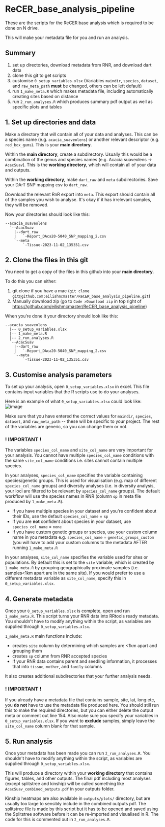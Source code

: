 # ReCER_base_analysis_pipeline
These are the scripts for the ReCER base analysis which is required to be done on N drive. 

This will make your metadata file for you and run an analysis. 

## Summary 
1. set up directories, download metadata from RNR, and download dart data
2. clone this git to get scripts
3. customise `0_setup_variables.xlsx` (Variables `maindir`, `species`, `dataset`, and `raw_meta_path` **must** be changed, others can be left default)
4. run `1_make_meta.R` which makes metadata file, including automatically creating sites based on distance
5. run `2_run_analyses.R` which produces summary pdf output as well as specific plots and tables


## 1. Set up directories and data

Make a directory that will contain all of your data and analyses. This can be a species name (e.g. `acacia_suaveolens`) or another relevant descriptor (e.g. `red_box_gums`). This is your **main directory**.

Within the **main directory**, create a subdirectory. Usually this would be a combination of the genus and species names (e.g. Acacia suaveolens -> `AcacSuav`). This is the **working directory**, which will contain all of your data and outputs. 

Within the **working directory**, make `dart_raw` and `meta` subdirectories. Save your DArT SNP mapping csv to `dart_raw`. 

Download the relevant RnR export into `meta`. This export should contain all of the samples you wish to analyse. It's okay if it has irrelevant samples, they will be removed. 

Now your directories should look like this:
```
--acacia_suaveolens
  `--AcacSuav
    |--dart_raw
    |   `-Report_DAca20-5040_SNP_mapping_2.csv
    `--meta
        `-Tissue-2023-11-02_135351.csv
```

## 2. Clone the files in this git
You need to get a copy of the files in this github into your **main directory**.

To do this you can either:

1. git clone if you have a mac (`git clone git@github.com:eilishmcmaster/ReCER_base_analysis_pipeline.git`)
2. Manually download zip (go to `Code >Download zip` in top right of https://github.com/eilishmcmaster/ReCER_base_analysis_pipeline)

When you're done it your directory should look like this:

```
--acacia_suaveolens
  |-- 0_setup_variables.xlsx
  |-- 1_make_meta.R
  |-- 2_run_analyses.R
  `--AcacSuav
    |--dart_raw
    |   `-Report_DAca20-5040_SNP_mapping_2.csv
    `--meta
        `-Tissue-2023-11-02_135351.csv
```

## 3. Customise analysis parameters
To set up your analysis, open `0_setup_variables.xlsx` in excel. This file contains input variables that the R scripts use to do your analyses. 

Here is an example of what `0_setup_variables.xlsx` could look like:
![image](https://github.com/eilishmcmaster/ReCER_base_analysis_pipeline/assets/67452867/f2015f9d-963d-4a9a-b5f5-775bb712c60b)



Make sure that you have entered the correct values for `maindir`, `species`, `dataset`, and `raw_meta_path` -- these will be specific to your project. The rest of the variables are generic, so you can change them or not. 

### ! IMPORTANT !
The variables `species_col_name` and `site_col_name` are very important for your analysis. You cannot have multiple `species_col_name` conditions with the same `site_col_name` conditions i.e. sites cannot contain multiple species.

In your analyses, `species_col_name` specifies the variable containing species/genetic groups. This is used for visualisation (e.g. map of different `species_col_name` groups) and diversity analyses (i.e. in diversity analysis, your loci are filtered to be relevant by `species_col_name` groups). The default workflow will use the species names in RNR (column `sp` in meta file produced by `1_make_meta.R`).
* If you have multiple species in your dataset and you're confident about their IDs, use the default `species_col_name` = `sp`
* If you are **not** confident about species in your dataset, use `species_col_name` = `none`
* If you have custom genetic groups or species, use your custom column name in you metadata e.g. `species_col_name` = `genetic_groups_custom` (you will have to add your custom columns to the metadata AFTER running `1_make_meta.R`

In your analyses, `site_col_name` specifies the variable used for sites or populations. By default this is set to the `site` variable, which is created by `1_make_meta.R` by grouping geographically proximate samples (i.e. samples<1km apart are in the same site). If you would prefer to use a different metadata variable as `site_col_name`, specify this in `0_setup_variables.xlsx`.


## 4. Generate metadata
Once your `0_setup_variables.xlsx` is complete, open and run `1_make_meta.R`. This script turns your RNR data into RRtools ready metadata. You shouldn't have to modify anything within the script, as variables are supplied through `0_setup_variables.xlsx`. 

`1_make_meta.R` main functions include:
* creates `site` column by determining which samples are <1km apart and grouping them
* creates `sp` column from RNR accepted species 
* If your RNR data contains parent and seedling information, it processes that into `tissue`, `mother`, and `family` columns

It also creates additional subdirectories that your further analysis needs. 

### ! IMPORTANT !
If you already have a metadata file that contains sample, site, lat, long etc, you **do not** have to use the metadata file produced here. You should still run this to make the required directories, but you can either delete the output meta or comment out line 154. Also make sure you specify your variables in `0_setup_variables.xlsx`.
If you want to **exclude** samples, simply leave the `site_col_name` column blank for that sample.

## 5. Run analysis
Once your metadata has been made you can run `2_run_analyses.R`. You shouldn't have to modify anything within the script, as variables are supplied through `0_setup_variables.xlsx`.

This will produce a directory within your **working directory** that contains figures, tables, and other outputs. The final pdf including most analyses (except splitstree and kinship) will be called something like `AcacSuav_combined_outputs.pdf` in your outputs folder. 

Kinship heatmaps are also available in `outputs/plots/` directory, but are usually too large to sensibly include in the combined outputs pdf. The splitstree file is made by this script but it has to be opened and saved using the Splitstree software before it can be re-imported and visualised in R. The code for this is commented out in `2_run_analyses.R`. 



